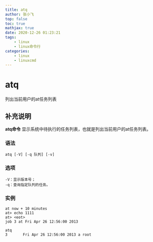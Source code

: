 ```yaml
---
title: atq
author: 张小飞
top: false
toc: true
mathjax: true
date: 2020-12-26 01:23:21
tags:
    - linux
    - linux命令行
categories:
    - linux
    - linuxcmd
---
```

              
atq
===

列出当前用户的at任务列表

## 补充说明

**atq命令** 显示系统中待执行的任务列表，也就是列出当前用户的at任务列表。

###  语法

```shell
atq [-V] [-q 队列] [-v]
```

###  选项

```shell
-V：显示版本号；
-q：查询指定队列的任务。
```

###  实例

```shell
at now + 10 minutes
at> echo 1111
at> <eot>
job 3 at Fri Apr 26 12:56:00 2013

atq
3       Fri Apr 26 12:56:00 2013 a root
```


<!-- Linux命令行搜索引擎：https://jaywcjlove.github.io/linux-command/ -->


